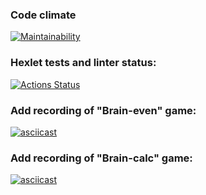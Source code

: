 ### Code climate
[![Maintainability](https://api.codeclimate.com/v1/badges/7ed748b432399fc7a473/maintainability)](https://codeclimate.com/github/RomashNat/frontend-project-44/maintainability)
### Hexlet tests and linter status:
[![Actions Status](https://github.com/RomashNat/frontend-project-44/actions/workflows/hexlet-check.yml/badge.svg)](https://github.com/RomashNat/frontend-project-44/actions)
### Add recording of "Brain-even" game:
[![asciicast](https://asciinema.org/a/WC62Q5s9PhOyBXqvRJ7YmpNjw.svg)](https://asciinema.org/a/WC62Q5s9PhOyBXqvRJ7YmpNjw)
### Add recording of "Brain-calc" game:
[![asciicast](https://asciinema.org/a/aOn3wTEXBOaFr67HTTfC7AOdV.svg)](https://asciinema.org/a/aOn3wTEXBOaFr67HTTfC7AOdV)
